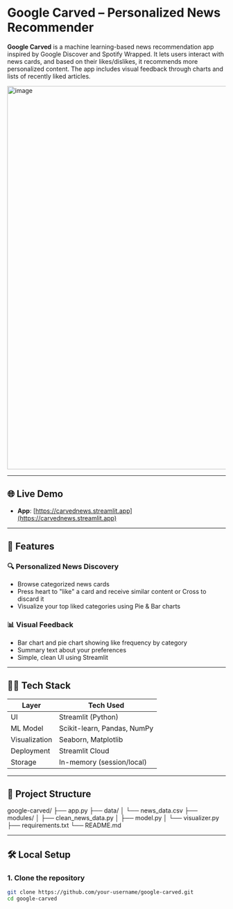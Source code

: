 # Google Carved – Personalized News Recommender

**Google Carved** is a machine learning-based news recommendation app inspired by Google Discover and Spotify Wrapped. It lets users interact with news cards, and based on their likes/dislikes, it recommends more personalized content. The app includes visual feedback through charts and lists of recently liked articles.

<img width="1920" height="884" alt="image" src="https://github.com/user-attachments/assets/c7bcd106-b0fe-4c5b-85b0-6b407297a8e9" />

---

## 🌐 Live Demo

- **App**: [https://carvednews.streamlit.app](https://carvednews.streamlit.app)

---

## 🧠 Features

### 🔍 Personalized News Discovery
- Browse categorized news cards
- Press heart to "like" a card and receive similar content or Cross to discard it
- Visualize your top liked categories using Pie & Bar charts

### 📊 Visual Feedback
- Bar chart and pie chart showing like frequency by category
- Summary text about your preferences
- Simple, clean UI using Streamlit

---

## 🧑‍💻 Tech Stack

| Layer        | Tech Used                   |
|--------------|-----------------------------|
| UI           | Streamlit (Python)          |
| ML Model     | Scikit-learn, Pandas, NumPy |
| Visualization| Seaborn, Matplotlib         |
| Deployment   | Streamlit Cloud             |
| Storage      | In-memory (session/local)   |

---

## 📁 Project Structure

google-carved/
├── app.py
├── data/
│   └── news_data.csv
├── modules/
│   ├── clean_news_data.py
│   ├── model.py
│   └── visualizer.py
├── requirements.txt
└── README.md

---

## 🛠️ Local Setup

### 1. Clone the repository

```bash
git clone https://github.com/your-username/google-carved.git
cd google-carved
